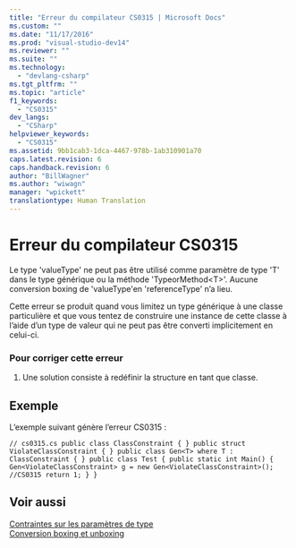 ```yaml
---
title: "Erreur du compilateur CS0315 | Microsoft Docs"
ms.custom: ""
ms.date: "11/17/2016"
ms.prod: "visual-studio-dev14"
ms.reviewer: ""
ms.suite: ""
ms.technology: 
  - "devlang-csharp"
ms.tgt_pltfrm: ""
ms.topic: "article"
f1_keywords: 
  - "CS0315"
dev_langs: 
  - "CSharp"
helpviewer_keywords: 
  - "CS0315"
ms.assetid: 9bb1cab3-1dca-4467-978b-1ab310901a70
caps.latest.revision: 6
caps.handback.revision: 6
author: "BillWagner"
ms.author: "wiwagn"
manager: "wpickett"
translationtype: Human Translation
---
```

# Erreur du compilateur CS0315
Le type 'valueType' ne peut pas être utilisé comme paramètre de type 'T' dans le type générique ou la méthode 'TypeorMethod\<T\>'. Aucune conversion boxing de 'valueType'en 'referenceType' n’a lieu.  
  
 Cette erreur se produit quand vous limitez un type générique à une classe particulière et que vous tentez de construire une instance de cette classe à l’aide d’un type de valeur qui ne peut pas être converti implicitement en celui\-ci.  
  
### Pour corriger cette erreur  
  
1.  Une solution consiste à redéfinir la structure en tant que classe.  
  
## Exemple  
 L’exemple suivant génère l’erreur CS0315 :  
  
```  
// cs0315.cs public class ClassConstraint { } public struct ViolateClassConstraint { } public class Gen<T> where T : ClassConstraint { } public class Test { public static int Main() { Gen<ViolateClassConstraint> g = new Gen<ViolateClassConstraint>(); //CS0315 return 1; } }  
```  
  
## Voir aussi  
 [Contraintes sur les paramètres de type](../../csharp/programming-guide/generics/constraints-on-type-parameters.md)   
 [Conversion boxing et unboxing](../../csharp/programming-guide/types/boxing-and-unboxing.md)